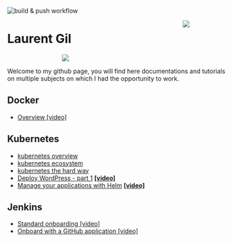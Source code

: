 ![build & push workflow](https://github.com/angegar/angegar.github.io/actions/workflows/build.yml/badge.svg)

<div style="float: right;width:100px">
<img src="https://render.bitstrips.com/v2/cpanel/fb695398-7ef1-4461-987b-73d3a97805fd-bc9fa5d8-e141-4ea4-879d-bc3d4b22abbc-v1.png?transparent=1&palette=1"/>
</div>

# Laurent Gil
 <div  style="display: block; margin: auto; width:50%">
<img src="https://render.bitstrips.com/v2/cpanel/2a76175b-e7ff-4ec0-b4e0-00ebb1828eb8-bc9fa5d8-e141-4ea4-879d-bc3d4b22abbc-v1.png?transparent=1&palette=1"/>
 </div>

Welcome to my github page, you will find here documentations and tutorials on multiple subjects on which I had the opportunity to work.

## Docker

- [Overview [video]](https://dxc.workplace.com/100023348342367/videos/579408879514052/)
  
## Kubernetes

- [kubernetes overview](https://angegar.github.io/Kubernetes/kubernetes-overview/README.html)
- [kubernetes ecosystem](docs/Kubernetes/kubernetes/k8s_ecosystem.md)
- [kubernetes the hard way](docs/Kubernetes/kubernetes-basics/README.md)
- [Deploy WordPress - part 1](docs/Kubernetes/kubernetes-wordpress/README.md) [**[video]**](https://dxc.workplace.com/100022623742139/videos/666197697477682)
- [Manage your applications with Helm](docs/Kubernetes/kubernetes-helm/README.md) [**[video]**](https://dxc.workplace.com/100022623742139/videos/724290418335076/)

## Jenkins

- [Standard onboarding [video]](https://dxc.workplace.com/100022938067041/videos/696839277757335/)
- [Onboard with a GitHub application [video]](https://dxc.workplace.com/100022938067041/videos/706664710108125/)
